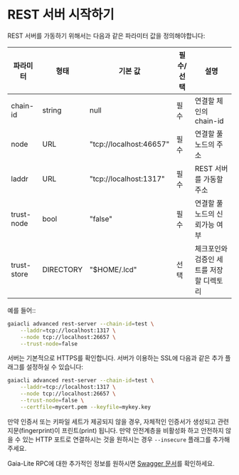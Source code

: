 # REST 서버 시작하기

REST 서버를 가동하기 위해서는 다음과 같은 파라미터 값을 정의해야합니다:


| 파라미터   | 형태      | 기본 값                 | 필수/선택 | 설명                                          |
| ----------- | --------- | ----------------------- | -------- | ---------------------------------------------------- |
| chain-id    | string    | null                    | 필수     | 연결할 체인의 chain-id                 |
| node        | URL       | "tcp://localhost:46657" | 필수     | 연결할 풀노드의 주소     |
| laddr       | URL       | "tcp://localhost:1317"  | 필수     | REST 서버를 가동할 주소         |
| trust-node  | bool      | "false"                 | 필수     | 연결할 풀노드의 신뢰가능 여부 |
| trust-store | DIRECTORY | "$HOME/.lcd"            | 선택    | 체크포인와 검증인 세트를 저장할 디렉토리    |

예를 들어::

```bash
gaiacli advanced rest-server --chain-id=test \
    --laddr=tcp://localhost:1317 \
    --node tcp://localhost:26657 \
    --trust-node=false
```

서버는 기본적으로 HTTPS를 확인합니다. 서버가 이용하는 SSL에 다음과 같은 추가 플래그를 설정하실 수 있습니다:

```bash
gaiacli advanced rest-server --chain-id=test \
    --laddr=tcp://localhost:1317 \
    --node tcp://localhost:26657 \
    --trust-node=false \
    --certfile=mycert.pem --keyfile=mykey.key
```

만약 인증서 또는 키파일 세트가 제공되지 않을 경우, 자체적인 인증서가 생성되고 관련 지문(fingerprint)이 프린트(print) 됩니다. 만약 안전계층을 비활성화 하고 안전하지 않을 수 있는 HTTP 포트로 연결하시는 것을 원하시는 경우 `--insecure` 플래그를 추가해주세요.

Gaia-Lite RPC에 대한 추가적인 정보를 원하시면 [Swagger 문서](https://cosmos.network/rpc/)를 확인하세요.
